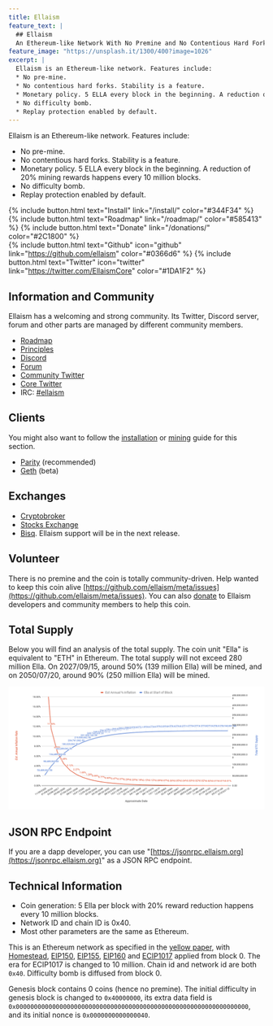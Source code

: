 ```yaml
---
title: Ellaism
feature_text: |
  ## Ellaism
  An Ethereum-like Network With No Premine and No Contentious Hard Forks
feature_image: "https://unsplash.it/1300/400?image=1026"
excerpt: |
  Ellaism is an Ethereum-like network. Features include:
  * No pre-mine.
  * No contentious hard forks. Stability is a feature.
  * Monetary policy. 5 ELLA every block in the beginning. A reduction of 20% mining rewards happens every 10 million blocks.
  * No difficulty bomb.
  * Replay protection enabled by default.
---
```


Ellaism is an Ethereum-like network. Features include:

* No pre-mine.
* No contentious hard forks. Stability is a feature.
* Monetary policy. 5 ELLA every block in the beginning. A reduction of 20%
  mining rewards happens every 10 million blocks.
* No difficulty bomb.
* Replay protection enabled by default.

{% include button.html text="Install" link="/install/" color="#344F34" %} {% include button.html text="Roadmap" link="/roadmap/" color="#585413" %} {% include button.html text="Donate" link="/donations/" color="#2C1800" %} <br /> {% include button.html text="Github" icon="github" link="https://github.com/ellaism" color="#0366d6" %} {% include button.html text="Twitter" icon="twitter" link="https://twitter.com/EllaismCore" color="#1DA1F2" %} 

## Information and Community

Ellaism has a welcoming and strong community. Its Twitter, Discord server, forum and other
parts are managed by different community members.

* [Roadmap](/roadmap/)
* [Principles](/principles/)
* [Discord](https://discord.gg/66Pn9jn)
* [Forum](https://ellaism.com/forum/)
* [Community Twitter](https://twitter.com/EllaismCoin)
* [Core Twitter](https://twitter.com/EllaismCore)
* IRC: [#ellaism](http://webchat.freenode.net/?channels=ellaism)

## Clients

You might also want to follow the [installation](/install/) or
[mining](/mining/) guide for this section.

* [Parity](https://github.com/ellaism/parity-config) (recommended)
* [Geth](https://github.com/ellaism/go-ellaism) (beta)

## Exchanges

* [Cryptobroker](https://trade.cryptobroker.io/markets/ellabtc)
* [Stocks Exchange](https://stocks.exchange/trade/ELLA/BTC)
* [Bisq](https://bisq.network/). Ellaism support will be in the next release.

## Volunteer

There is no premine and the coin is totally community-driven. Help wanted to
keep this coin alive
[https://github.com/ellaism/meta/issues](https://github.com/ellaism/meta/issues).
You can also [donate](/donate/) to Ellaism developers and community members to help this coin.

## Total Supply

Below you will find an analysis of the total supply. The coin unit "Ella" is
equivalent to "ETH" in Ethereum. The total supply will not exceed 280 million
Ella. On 2027/09/15, around 50% (139 million Ella) will be mined, and on
2050/07/20, around 90% (250 million Ella) will be mined.

![Total supply](/images/total-supply.png)

## JSON RPC Endpoint

If you are a dapp developer, you can use
"[https://jsonrpc.ellaism.org](https://jsonrpc.ellaism.org)" as a JSON RPC
endpoint.

## Technical Information

* Coin generation: 5 Ella per block with 20% reward reduction happens every 10 million blocks.
* Network ID and chain ID is 0x40.
* Most other parameters are the same as Ethereum.

This is an Ethereum network as specified in the [yellow
paper](https://ethereum.github.io/yellowpaper/paper.pdf), with
[Homestead](https://github.com/ethereum/EIPs/blob/master/EIPS/eip-2.md),
[EIP150](https://github.com/ethereum/eips/issues/150),
[EIP155](https://github.com/ethereum/eips/issues/155),
[EIP160](https://github.com/ethereum/eips/issues/160) and
[ECIP1017](https://github.com/ethereumproject/ECIPs/blob/master/ECIPs/ECIP-1017.md)
applied from block 0. The era for ECIP1017 is changed to 10 million. Chain id
and network id are both `0x40`. Difficulty bomb is diffused from block 0.

Genesis block contains 0 coins (hence no premine). The initial difficulty in
genesis block is changed to `0x40000000`, its extra data field is
`0x0000000000000000000000000000000000000000000000000000000000000000`, and its
initial nonce is `0x0000000000000040`.
